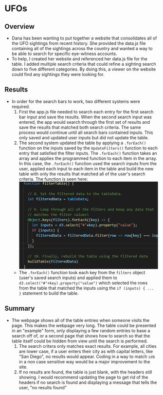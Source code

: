 # UFOs

## Overview
- Dana has been wanting to put together a website that consolidates all of the UFO sightings from recent history. She provided the data.js file containing all of the sightings across the country and wanted a way to be able to search for specific eye-witness accounts.
- To help, I created her website and referenced her data.js file for the table. I added multiple search criteria that could refine a sighting search down to five different categories. By doing this, a viewer on the website could find any sightings they were looking for.

## Results
- In order for the search bars to work, two different systems were required. 
  1. First the app.js file needed to search each entry for the first search bar input and save the results. When the second search input was entered, the app would search through the first set of results and save the results that matched both search criteria. The same process would continue until all search bars contained inputs. This only saved and updated user inputs but did not update the table.
  2. The second system updated the table by applying a `.forEach()` function on the inputs saved by the `UpdateFilters()` function to each entry that satisfied the filter inputs. The `.forEach()` function takes an array and applies the programmed function to each item in the array. In this case, the `.forEach()` function used the search inputs from the user, applied each input to each item in the table and build the new table with only the results that matched all of the user's search criteria. The function is seen here: ![forEach function](https://github.com/taherrin92/UFOs/blob/main/Resources/search_results_js.png) 
  - The `.forEach()` function took each key from the `filters` object (user's saved search inputs) and applied them to  `d3.select("#"+key).property("value")` which selected the rows from the table that matched the inputs using the `if (inputs) { ... }` statement to build the table.

## Summary
- The webpage shows all of the table entries when someone visits the page. This makes the webpage very long. The table could be presented in an "example" form, only displaying a few random entries to base a search off of, or a second page that shows how to search so that the table itself could be hidden from view until the search is performed.
  1. The search critera only matches exact results. For example, all cities are lower case, if a user enters their city as with capital letters, like "San Diego", no results would appear. Coding in a way to match `id`s in a non case sensitive way would be a major improvement to the site.
  2. If no results are found, the table is just blank, with the headers still showing. I would recommend updating the page to get rid of the headers if no search is found and displaying a message that tells the user, "no results found"